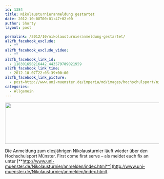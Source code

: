 ```yaml
---
id: 1384
title: Nikolausturnieranmeldung gestartet
date: 2012-10-08T00:01:47+02:00
author: Shorty
layout: post

permalink: /2012/10/nikolausturnieranmeldung-gestartet/
al2fb_facebook_exclude:
  - ""
al2fb_facebook_exclude_video:
  - ""
al2fb_facebook_link_id:
  - 118301658216442_443579789021959
al2fb_facebook_link_time:
  - 2012-10-07T22:03:39+00:00
al2fb_facebook_link_picture:
  - post=http://www.uni-muenster.de/imperia/md/images/hochschulsport/nikolaustunier/_v/bereich_b_hintergrundmotiv.gif
categories:
  - Allgemein
---
```

<img class="aligncenter" title="Nikolausturnier Münster" src="http://www.uni-muenster.de/imperia/md/images/hochschulsport/nikolaustunier/_v/bereich_b_hintergrundmotiv.gif" alt="" width="1005" height="135" />

Die Anmeldung zum diesjährigen Nikolausturnier läuft wieder über den Hochschulsport Münster. First come first serve &#8211; als meldet euch fix an unter [**http://www.uni-muenster.de/Nikolausturnier/anmelden/index.html**](http://www.uni-muenster.de/Nikolausturnier/anmelden/index.html).
